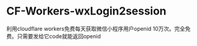 # CF-Workers-wxLogin2session
利用cloudflare workers免费每天获取微信小程序用户openid 10万次。完全免费。只需要发给它code就能返回openid
